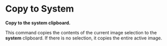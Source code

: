 # Copy to System

**Copy to the system clipboard.**

This command copies the contents of the current image selection to the
**system** clipboard. If there is no selection, it copies the entire
active image.
